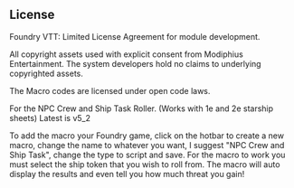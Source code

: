 ## License

Foundry VTT: Limited License Agreement for module development.

All copyright assets used with explicit consent from Modiphius Entertainment. The system developers hold no claims to underlying copyrighted assets.

The Macro codes are licensed under open code laws.

For the NPC Crew and Ship Task Roller. (Works with 1e and 2e starship sheets) Latest is v5_2

To add the macro your Foundry game, click on the hotbar to create a new macro, change the name to whatever you want, I suggest "NPC Crew and Ship Task", change the type to script and save.
For the macro to work you must select the ship token that you wish to roll from.
The macro will auto display the results and even tell you how much threat you gain!
